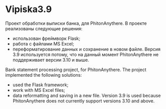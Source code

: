 # Vipiska3.9
Проект обработки выписки банка, для PhitonAnythere. В проекте реализованы следующие решения:
- использован фреймворк Flask;
- работа с файлами MS Excel;
- переформатирование данных и сохранение в новом файле.
Версия 3.9 используется потому, что на данный момент PhitonAnythere не поддерживает версии 3.10 и выше.

Bank statement processing project, for PhitonAnythere. The project implemented the following solutions:
- used the Flask framework;
- work with MS Excel files;
- data reformatting and saving in a new file.
Version 3.9 is used because PhitonAnythere does not currently support versions 3.10 and above.
